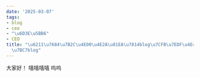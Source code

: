 ```yaml
---
date: '2025-03-07'
tags:
- blog
- ceo
- "\u6D3E\u5BB6"
- CEO
title: "\u6211\u7684\u7B2C\u4E00\u4E2A\u81EA\u7814blog\u7CFB\u7EDF\u4E4B\u7B2C\u4E00\
  \u7BC7blog"
---
```


大家好！
嘻嘻嘻嘻
呜呜


